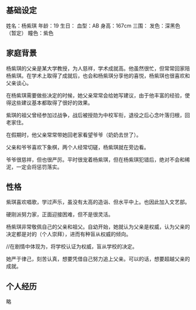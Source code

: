 ## 基础设定

姓名：杨紫琪
年龄：19
生日：
血型：AB
身高：167cm
三围：
发色：深黑色（暂定）
瞳色：紫色



## 家庭背景

杨紫琪的父亲是某大学教授，为人慈祥，学术成就高。他虽然很忙，但常常回家陪杨紫琪。在学术上取得了成就后，也会和杨紫琪分享他的喜悦，杨紫琪也很喜欢和父亲谈心。

在杨紫琪需要做些决定的时候，她父亲常常会给她写建议，由于他丰富的经验，使得这些建议基本都取得了很好的效果。

紫琪的祖父曾经参加过战争，战后被授勋为中校军衔，退役之后心念叶落归根，回老家住。

在假期时，他父亲常常带她回老家看望爷爷（奶奶去世了）。

父亲和爷爷喜欢下象棋，两个人经常切磋，杨紫琪就在旁边看。

爷爷很慈祥，但也很严厉。平时很宠着杨紫琪，但在杨紫琪犯错后，绝对不会和稀泥，一定会将惩罚落实。



## 性格

紫琪喜欢唱歌，学过声乐，虽没有太高的造诣、但水平中上。也因此加入文艺部。

硬刚派努力家，正面迎接困难，但不是很灵活。

杨紫琪非常敬佩自己的父亲和祖父。自幼开始，她就认为父亲是权威，认为父亲的决定都是对的（个人崇拜），进而有种盲从权威的倾向。

//在剧情中体现为，将学校认证为权威，盲从学校的决定。

她严于律己，刻苦认真，想要凭借自己努力追上父亲。可以的话，想要超越父亲的成就。



## 个人经历

略





















